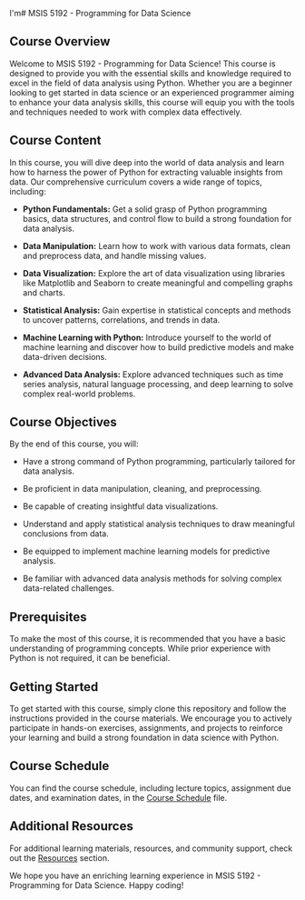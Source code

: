 I'm# MSIS 5192 - Programming for Data Science

## Course Overview

Welcome to MSIS 5192 - Programming for Data Science! This course is designed to provide you with the essential skills and knowledge required to excel in the field of data analysis using Python. Whether you are a beginner looking to get started in data science or an experienced programmer aiming to enhance your data analysis skills, this course will equip you with the tools and techniques needed to work with complex data effectively.

## Course Content

In this course, you will dive deep into the world of data analysis and learn how to harness the power of Python for extracting valuable insights from data. Our comprehensive curriculum covers a wide range of topics, including:

- **Python Fundamentals:** Get a solid grasp of Python programming basics, data structures, and control flow to build a strong foundation for data analysis.

- **Data Manipulation:** Learn how to work with various data formats, clean and preprocess data, and handle missing values.

- **Data Visualization:** Explore the art of data visualization using libraries like Matplotlib and Seaborn to create meaningful and compelling graphs and charts.

- **Statistical Analysis:** Gain expertise in statistical concepts and methods to uncover patterns, correlations, and trends in data.

- **Machine Learning with Python:** Introduce yourself to the world of machine learning and discover how to build predictive models and make data-driven decisions.

- **Advanced Data Analysis:** Explore advanced techniques such as time series analysis, natural language processing, and deep learning to solve complex real-world problems.

## Course Objectives

By the end of this course, you will:

- Have a strong command of Python programming, particularly tailored for data analysis.

- Be proficient in data manipulation, cleaning, and preprocessing.

- Be capable of creating insightful data visualizations.

- Understand and apply statistical analysis techniques to draw meaningful conclusions from data.

- Be equipped to implement machine learning models for predictive analysis.

- Be familiar with advanced data analysis methods for solving complex data-related challenges.

## Prerequisites

To make the most of this course, it is recommended that you have a basic understanding of programming concepts. While prior experience with Python is not required, it can be beneficial.

## Getting Started

To get started with this course, simply clone this repository and follow the instructions provided in the course materials. We encourage you to actively participate in hands-on exercises, assignments, and projects to reinforce your learning and build a strong foundation in data science with Python.

## 

## Course Schedule

You can find the course schedule, including lecture topics, assignment due dates, and examination dates, in the [Course Schedule](course_schedule.md) file.

## Additional Resources

For additional learning materials, resources, and community support, check out the [Resources](resources.md) section.

We hope you have an enriching learning experience in MSIS 5192 - Programming for Data Science. Happy coding!

